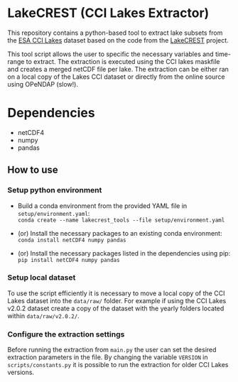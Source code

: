 # LakeCREST (CCI Lakes Extractor)
This repository contains a python-based tool to extract lake subsets from the [ESA CCI Lakes](https://catalogue.ceda.ac.uk/uuid/a07deacaffb8453e93d57ee214676304) dataset based on the code from the [LakeCREST](https://climate.esa.int/es/esa-climate/esa-cci/Fellowships/esa-cci-research-fellowship-elisa-calamita/) project.

This tool script allows the user to specific the necessary variables and time-range to extract. The extraction is executed using the CCI lakes maskfile and creates a merged netCDF file per lake. The extraction can be either ran on a local copy of the Lakes CCI dataset or directly from the online source using OPeNDAP (slow!).

# Dependencies
- netCDF4
- numpy
- pandas

## How to use
### Setup python environment
- Build a conda environment from the provided YAML file in `setup/environment.yaml`:<br/>
`conda create --name lakecrest_tools --file setup/environment.yaml`

- (or) Install the necessary packages to an existing conda environment:<br/>
`conda install netCDF4 numpy pandas`

- (or) Install the necessary packages listed in the dependencies using pip:<br/>
`pip install netCDF4 numpy pandas`

### Setup local dataset
To use the script efficiently it is necessary to move a local copy of the CCI Lakes dataset into the `data/raw/` folder. For example if using the CCI Lakes v2.0.2 dataset create a copy of the dataset with the yearly folders located within `data/raw/v2.0.2/`.

### Configure the extraction settings
Before running the extraction from `main.py` the user can set the desired extraction parameters in the file. By changing the variable `VERSION` in `scripts/constants.py` it is possible to run the extraction for older CCI Lakes versions.
